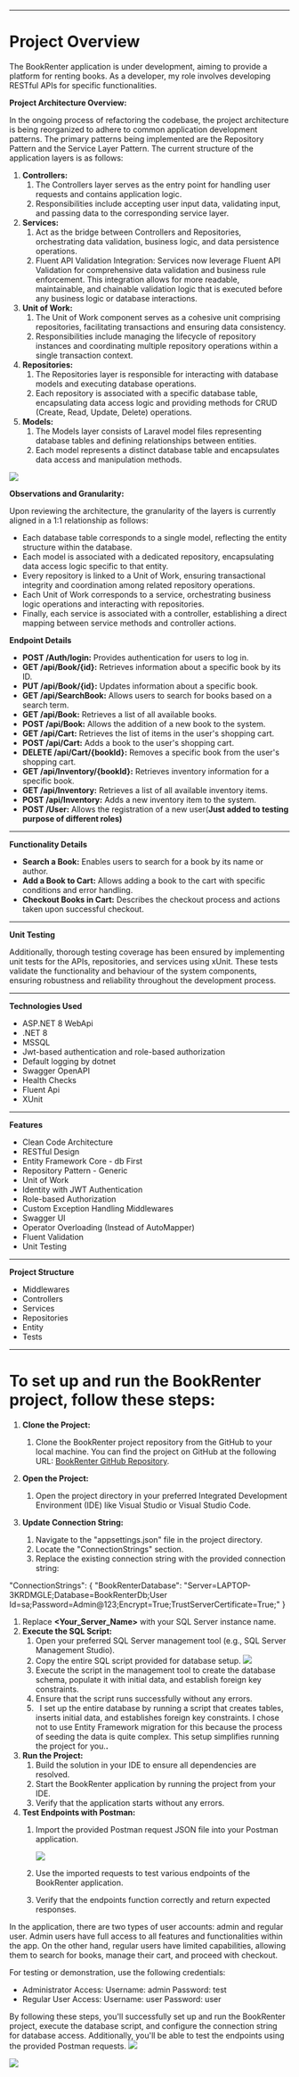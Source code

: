 -----
# Project Overview
The BookRenter application is under development, aiming to provide a platform for renting books. As a developer, my role involves developing RESTful APIs for specific functionalities.

**Project Architecture Overview:**

In the ongoing process of refactoring the codebase, the project architecture is being reorganized to adhere to common application development patterns. The primary patterns being implemented are the Repository Pattern and the Service Layer Pattern. The current structure of the application layers is as follows:

1. **Controllers:**
   1. The Controllers layer serves as the entry point for handling user requests and contains application logic.
   1. Responsibilities include accepting user input data, validating input, and passing data to the corresponding service layer.
1. **Services:**
   1. Act as the bridge between Controllers and Repositories, orchestrating data validation, business logic, and data persistence operations.
   1. Fluent API Validation Integration: Services now leverage Fluent API Validation for comprehensive data validation and business rule enforcement. This integration allows for more readable, maintainable, and chainable validation logic that is executed before any business logic or database interactions.
1. **Unit of Work:**
   1. The Unit of Work component serves as a cohesive unit comprising repositories, facilitating transactions and ensuring data consistency.
   1. Responsibilities include managing the lifecycle of repository instances and coordinating multiple repository operations within a single transaction context.
1. **Repositories:**
   1. The Repositories layer is responsible for interacting with database models and executing database operations.
   1. Each repository is associated with a specific database table, encapsulating data access logic and providing methods for CRUD (Create, Read, Update, Delete) operations.
1. **Models:**
   1. The Models layer consists of Laravel model files representing database tables and defining relationships between entities.
   1. Each model represents a distinct database table and encapsulates data access and manipulation methods.

![](Aspose.Words.1f6faf84-62e5-4b82-8390-534174f333a6.001.png)

**Observations and Granularity:**

Upon reviewing the architecture, the granularity of the layers is currently aligned in a 1:1 relationship as follows:

- Each database table corresponds to a single model, reflecting the entity structure within the database.
- Each model is associated with a dedicated repository, encapsulating data access logic specific to that entity.
- Every repository is linked to a Unit of Work, ensuring transactional integrity and coordination among related repository operations.
- Each Unit of Work corresponds to a service, orchestrating business logic operations and interacting with repositories.
- Finally, each service is associated with a controller, establishing a direct mapping between service methods and controller actions.

**Endpoint Details**

- **POST /Auth/login:** Provides authentication for users to log in.
- **GET /api/Book/{id}:** Retrieves information about a specific book by its ID.
- **PUT /api/Book/{id}:** Updates information about a specific book.
- **GET /api/SearchBook:** Allows users to search for books based on a search term.
- **GET /api/Book:** Retrieves a list of all available books.
- **POST /api/Book:** Allows the addition of a new book to the system.
- **GET /api/Cart:** Retrieves the list of items in the user's shopping cart.
- **POST /api/Cart:** Adds a book to the user's shopping cart.
- **DELETE /api/Cart/{bookId}:** Removes a specific book from the user's shopping cart.
- **GET /api/Inventory/{bookId}:** Retrieves inventory information for a specific book.
- **GET /api/Inventory:** Retrieves a list of all available inventory items.
- **POST /api/Inventory:** Adds a new inventory item to the system.
- **POST /User:** Allows the registration of a new user(**Just added to testing purpose of different roles)**
-----
**Functionality Details**

- **Search a Book:** Enables users to search for a book by its name or author.
- **Add a Book to Cart:** Allows adding a book to the cart with specific conditions and error handling.
- **Checkout Books in Cart:** Describes the checkout process and actions taken upon successful checkout.
-----
**Unit Testing**

Additionally, thorough testing coverage has been ensured by implementing unit tests for the APIs, repositories, and services using xUnit. These tests validate the functionality and behaviour of the system components, ensuring robustness and reliability throughout the development process.

-----
**Technologies Used**

- ASP.NET 8 WebApi
- .NET 8
- MSSQL
- Jwt-based authentication and role-based authorization
- Default logging by dotnet
- Swagger OpenAPI
- Health Checks
- Fluent Api
- XUnit
-----
**Features**

- Clean Code Architecture
- RESTful Design
- Entity Framework Core - db First
- Repository Pattern - Generic
- Unit of Work
- Identity with JWT Authentication
- Role-based Authorization
- Custom Exception Handling Middlewares
- Swagger UI
- Operator Overloading (Instead of AutoMapper)
- Fluent Validation
- Unit Testing
-----
**Project Structure**

- Middlewares
- Controllers
- Services
- Repositories
- Entity
- Tests
-----
# To set up and run the BookRenter project, follow these steps:
1. **Clone the Project:**
   1. Clone the BookRenter project repository from the GitHub to your local machine.
      You can find the project on GitHub at the following URL: [BookRenter GitHub Repository](https://github.com/knhkumar4/BookRenter/tree/master).  

1. **Open the Project:**
   1. Open the project directory in your preferred Integrated Development Environment (IDE) like Visual Studio or Visual Studio Code.
1. **Update Connection String:**
   1. Navigate to the "appsettings.json" file in the project directory.
   1. Locate the "ConnectionStrings" section.
   1. Replace the existing connection string with the provided connection string:

"ConnectionStrings": { "BookRenterDatabase": "Server=LAPTOP-3KRDMGLE;Database=BookRenterDb;User Id=sa;Password=Admin@123;Encrypt=True;TrustServerCertificate=True;" } 

1. Replace **<Your\_Server\_Name>** with your SQL Server instance name.
1. **Execute the SQL Script:**
   1. Open your preferred SQL Server management tool (e.g., SQL Server Management Studio).
   1. Copy the entire SQL script provided for database setup.
      ![](Aspose.Words.1f6faf84-62e5-4b82-8390-534174f333a6.002.png)
   1. Execute the script in the management tool to create the database schema, populate it with initial data, and establish foreign key constraints.
   1. Ensure that the script runs successfully without any errors.
   1. ` `I set up the entire database by running a script that creates tables, inserts initial data, and establishes foreign key constraints. I chose not to use Entity Framework migration for this because the process of seeding the data is quite complex. This setup simplifies running the project for you.**.**
1. **Run the Project:**
   1. Build the solution in your IDE to ensure all dependencies are resolved.
   1. Start the BookRenter application by running the project from your IDE.
   1. Verify that the application starts without any errors.
1. **Test Endpoints with Postman:**
   1. Import the provided Postman request JSON file into your Postman application.

      ![](Aspose.Words.1f6faf84-62e5-4b82-8390-534174f333a6.003.png)

   1. Use the imported requests to test various endpoints of the BookRenter application.
   1. Verify that the endpoints function correctly and return expected responses.

In the application, there are two types of user accounts: admin and regular user. Admin users have full access to all features and functionalities within the app. On the other hand, regular users have limited capabilities, allowing them to search for books, manage their cart, and proceed with checkout.

For testing or demonstration, use the following credentials:

- Administrator Access: Username: admin Password: test
- Regular User Access: Username: user Password: user



By following these steps, you'll successfully set up and run the BookRenter project, execute the database script, and configure the connection string for database access. Additionally, you'll be able to test the endpoints using the provided Postman requests.
![](Aspose.Words.1f6faf84-62e5-4b82-8390-534174f333a6.004.png)

![](Aspose.Words.1f6faf84-62e5-4b82-8390-534174f333a6.005.png)


